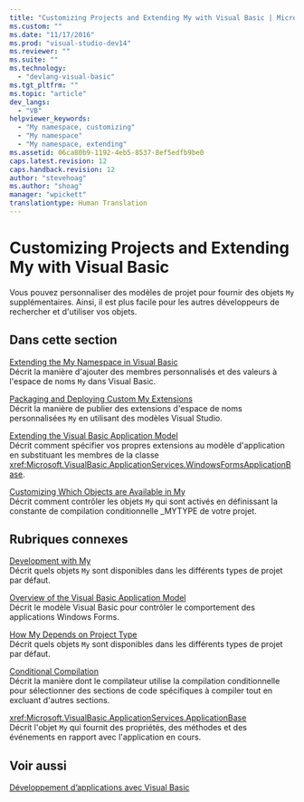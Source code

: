 ```yaml
---
title: "Customizing Projects and Extending My with Visual Basic | Microsoft Docs"
ms.custom: ""
ms.date: "11/17/2016"
ms.prod: "visual-studio-dev14"
ms.reviewer: ""
ms.suite: ""
ms.technology: 
  - "devlang-visual-basic"
ms.tgt_pltfrm: ""
ms.topic: "article"
dev_langs: 
  - "VB"
helpviewer_keywords: 
  - "My namespace, customizing"
  - "My namespace"
  - "My namespace, extending"
ms.assetid: 06ca80b9-1192-4eb5-8537-8ef5edfb9be0
caps.latest.revision: 12
caps.handback.revision: 12
author: "stevehoag"
ms.author: "shoag"
manager: "wpickett"
translationtype: Human Translation
---
```

# Customizing Projects and Extending My with Visual Basic
Vous pouvez personnaliser des modèles de projet pour fournir des objets `My` supplémentaires.  Ainsi, il est plus facile pour les autres développeurs de rechercher et d'utiliser vos objets.  
  
## Dans cette section  
 [Extending the My Namespace in Visual Basic](../../../visual-basic/developing-apps/customizing-extending-my/extending-the-my-namespace.md)  
 Décrit la manière d'ajouter des membres personnalisés et des valeurs à l'espace de noms `My` dans Visual Basic.  
  
 [Packaging and Deploying Custom My Extensions](../../../visual-basic/developing-apps/customizing-extending-my/packaging-and-deploying-custom-my-extensions.md)  
 Décrit la manière de publier des extensions d'espace de noms personnalisées `My` en utilisant des modèles Visual Studio.  
  
 [Extending the Visual Basic Application Model](../../../visual-basic/developing-apps/customizing-extending-my/extending-the-visual-basic-application-model.md)  
 Décrit comment spécifier vos propres extensions au modèle d'application en substituant les membres de la classe <xref:Microsoft.VisualBasic.ApplicationServices.WindowsFormsApplicationBase>.  
  
 [Customizing Which Objects are Available in My](../../../visual-basic/developing-apps/customizing-extending-my/customizing-which-objects-are-available-in-my.md)  
 Décrit comment contrôler les objets `My` qui sont activés en définissant la constante de compilation conditionnelle \_MYTYPE de votre projet.  
  
## Rubriques connexes  
 [Development with My](../../../visual-basic/developing-apps/development-with-my/index.md)  
 Décrit quels objets `My` sont disponibles dans les différents types de projet par défaut.  
  
 [Overview of the Visual Basic Application Model](../../../visual-basic/developing-apps/development-with-my/overview-of-the-visual-basic-application-model.md)  
 Décrit le modèle Visual Basic pour contrôler le comportement des applications Windows Forms.  
  
 [How My Depends on Project Type](../../../visual-basic/developing-apps/development-with-my/how-my-depends-on-project-type.md)  
 Décrit quels objets `My` sont disponibles dans les différents types de projet par défaut.  
  
 [Conditional Compilation](../../../visual-basic/programming-guide/program-structure/conditional-compilation.md)  
 Décrit la manière dont le compilateur utilise la compilation conditionnelle pour sélectionner des sections de code spécifiques à compiler tout en excluant d'autres sections.  
  
 <xref:Microsoft.VisualBasic.ApplicationServices.ApplicationBase>  
 Décrit l'objet `My` qui fournit des propriétés, des méthodes et des événements en rapport avec l'application en cours.  
  
## Voir aussi  
 [Développement d’applications avec Visual Basic](../../../visual-basic/developing-apps/index.md)